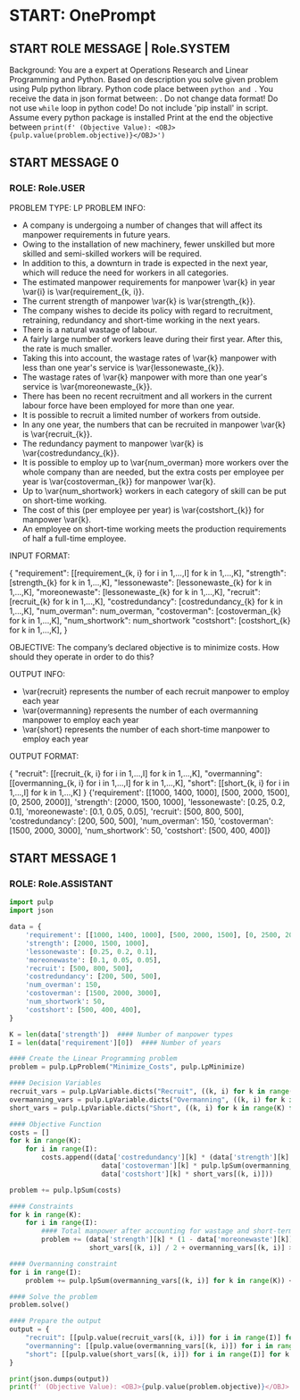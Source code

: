 # START: OnePrompt 
## START ROLE MESSAGE | Role.SYSTEM 
Background: You are a expert at Operations Research and Linear Programming and Python. Based on description you solve given problem using Pulp python library. Python code place between ```python and ```. You receive the data in json format between: <DATA></DATA>. Do not change data format! Do not use `while` loop in python code! Do not include 'pip install' in script. Assume every python package is installed Print at the end the objective between <OBJ></OBJ> `print(f' (Objective Value): <OBJ>{pulp.value(problem.objective)}</OBJ>')`  
## START MESSAGE 0 
### ROLE: Role.USER
<DESCRIPTION>
PROBLEM TYPE: LP
PROBLEM INFO:

- A company is undergoing a number of changes that will affect its manpower requirements in future years. 
- Owing to the installation of new machinery, fewer unskilled but more skilled and semi-skilled workers will be required. 
- In addition to this, a downturn in trade is expected in the next year, which will reduce the need for workers in all categories.
- The estimated manpower requirements for manpower \var{k} in year \var{i} is \var{requirement_{k, i}}.
- The current strength of manpower \var{k} is \var{strength_{k}}.
- The company wishes to decide its policy with regard to recruitment, retraining, redundancy and short-time working in the next years.
- There is a natural wastage of labour. 
- A fairly large number of workers leave during their first year. After this, the rate is much smaller. 
- Taking this into account, the wastage rates of \var{k} manpower with less than one year's service is \var{lessonewaste_{k}}.
- The wastage rates of \var{k} manpower with more than one year's service is \var{moreonewaste_{k}}.
- There has been no recent recruitment and all workers in the current labour force have been employed for more than one year.
- It is possible to recruit a limited number of workers from outside. 
- In any one year, the numbers that can be recruited in manpower \var{k} is \var{recruit_{k}}.
- The redundancy payment to manpower \var{k} is \var{costredundancy_{k}}.
- It is possible to employ up to \var{num_overman} more workers over the whole company than are needed, but the extra costs per employee per year is \var{costoverman_{k}} for manpower \var{k}.
- Up to \var{num_shortwork} workers in each category of skill can be put on short-time working. 
- The cost of this (per employee per year) is \var{costshort_{k}} for manpower \var{k}.
- An employee on short-time working meets the production requirements of half a full-time employee.


INPUT FORMAT:

{
    "requirement": [[requirement_{k, i} for i in 1,...,I] for k in 1,...,K],
    "strength": [strength_{k} for k in 1,...,K],
    "lessonewaste": [lessonewaste_{k} for k in 1,...,K],
    "moreonewaste": [lessonewaste_{k} for k in 1,...,K],
    "recruit": [recruit_{k} for k in 1,...,K],
    "costredundancy": [costredundancy_{k} for k in 1,...,K],
    "num_overman": num_overman,
    "costoverman": [costoverman_{k} for k in 1,...,K],
    "num_shortwork": num_shortwork
    "costshort": [costshort_{k} for k in 1,...,K],
}


OBJECTIVE: The company’s declared objective is to minimize costs. How should they operate in order to do this?

OUTPUT INFO:

- \var{recruit} represents the number of each recruit manpower to employ each year
- \var{overmanning} represents the number of each overmanning manpower to employ each year
- \var{short} represents the number of each short-time manpower to employ each year

OUTPUT FORMAT:

{
    "recruit": [[recruit_{k, i} for i in 1,...,I] for k in 1,...,K],
    "overmanning": [[overmanning_{k, i} for i in 1,...,I] for k in 1,...,K],
    "short": [[short_{k, i} for i in 1,...,I] for k in 1,...,K]
}
</DESCRIPTION>
<DATA>
{'requirement': [[1000, 1400, 1000], [500, 2000, 1500], [0, 2500, 2000]], 'strength': [2000, 1500, 1000], 'lessonewaste': [0.25, 0.2, 0.1], 'moreonewaste': [0.1, 0.05, 0.05], 'recruit': [500, 800, 500], 'costredundancy': [200, 500, 500], 'num_overman': 150, 'costoverman': [1500, 2000, 3000], 'num_shortwork': 50, 'costshort': [500, 400, 400]}</DATA>


## START MESSAGE 1 
### ROLE: Role.ASSISTANT
```python
import pulp
import json

data = {
    'requirement': [[1000, 1400, 1000], [500, 2000, 1500], [0, 2500, 2000]],
    'strength': [2000, 1500, 1000],
    'lessonewaste': [0.25, 0.2, 0.1],
    'moreonewaste': [0.1, 0.05, 0.05],
    'recruit': [500, 800, 500],
    'costredundancy': [200, 500, 500],
    'num_overman': 150,
    'costoverman': [1500, 2000, 3000],
    'num_shortwork': 50,
    'costshort': [500, 400, 400],
}

K = len(data['strength'])  #### Number of manpower types
I = len(data['requirement'][0])  #### Number of years

#### Create the Linear Programming problem
problem = pulp.LpProblem("Minimize_Costs", pulp.LpMinimize)

#### Decision Variables
recruit_vars = pulp.LpVariable.dicts("Recruit", ((k, i) for k in range(K) for i in range(I)), lowBound=0, upBound=data['recruit'][k])
overmanning_vars = pulp.LpVariable.dicts("Overmanning", ((k, i) for k in range(K) for i in range(I)), lowBound=0)
short_vars = pulp.LpVariable.dicts("Short", ((k, i) for k in range(K) for i in range(I)), lowBound=0, upBound=data['num_shortwork'])

#### Objective Function
costs = []
for k in range(K):
    for i in range(I):
        costs.append((data['costredundancy'][k] * (data['strength'][k] + recruit_vars[(k, i)] - data['requirement'][k][i]) +
                       data['costoverman'][k] * pulp.lpSum(overmanning_vars[(k, i)]) +
                       data['costshort'][k] * short_vars[(k, i)]))

problem += pulp.lpSum(costs)

#### Constraints
for k in range(K):
    for i in range(I):
        #### Total manpower after accounting for wastage and short-term work
        problem += (data['strength'][k] * (1 - data['moreonewaste'][k]) + recruit_vars[(k, i)] -
                    short_vars[(k, i)] / 2 + overmanning_vars[(k, i)] >= data['requirement'][k][i])

#### Overmanning constraint
for i in range(I):
    problem += pulp.lpSum(overmanning_vars[(k, i)] for k in range(K)) <= data['num_overman']

#### Solve the problem
problem.solve()

#### Prepare the output
output = {
    "recruit": [[pulp.value(recruit_vars[(k, i)]) for i in range(I)] for k in range(K)],
    "overmanning": [[pulp.value(overmanning_vars[(k, i)]) for i in range(I)] for k in range(K)],
    "short": [[pulp.value(short_vars[(k, i)]) for i in range(I)] for k in range(K)],
}

print(json.dumps(output))
print(f' (Objective Value): <OBJ>{pulp.value(problem.objective)}</OBJ>')
```

